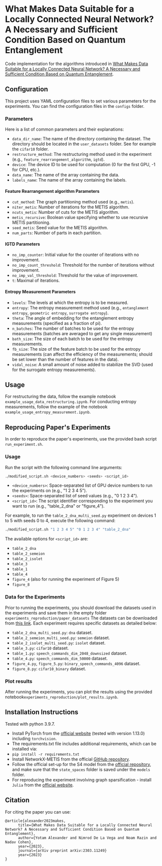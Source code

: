 # What Makes Data Suitable for a Locally Connected Neural Network? A Necessary and Sufficient Condition Based on Quantum Entanglement


Code implementation for the algorithms introduced in [What Makes Data Suitable for a Locally Connected Neural Network? A Necessary and Sufficient Condition Based on Quantum Entanglement](https://arxiv.org/abs/2303.11249).

## Configuration

This project uses YAML configuration files to set various parameters for the experiments. You can find the configuration files in the `configs` folder.


### Parameters

Here is a list of common parameters and their explanations:

- `data_dir_name`: The name of the directory containing the dataset. The directory should be located in the `user_datasets` folder. See for example the `cifar10` folder. 
- `restructure_method`: The restructuring method used in the experiment (e.g., `feature_rearrangement_algorithm`, `igtd`).
- `device`: The device ID to be used for computation (0 for the first GPU, -1 for CPU, etc.).
- `data_name`: The name of the array containing the data.
- `labels_name`: The name of the array containing the labels.

#### Feature Rearrangement algorithm Parameters

- `cut_method`: The graph partitioning method used (e.g., `metis`).
- `niter_metis`: Number of iterations for the METIS algorithm.
- `ncuts_metis`: Number of cuts for the METIS algorithm.
- `metis_recursive`: Boolean value specifying whether to use recursive METIS partitioning.
- `seed_metis`: Seed value for the METIS algorithm.
- `num_parts`: Number of parts in each partition.

#### IGTD Parameters

- `no_imp_counter`: Initial value for the counter of iterations with no improvement.
- `no_imp_count_threshold`: Threshold for the number of iterations without improvement.
- `no_imp_val_threshold`: Threshold for the value of improvement.
- `t`: Maximal of iterations.


#### Entropy Measurement Parameters

- `levels`: The levels at which the entropy is to be measured.
- `entropy`: The entropy measurement method used (e.g., `entanglement entropy`, `geometric entropy`, `surrogate entropy`).
- `theta`: The angle of embedding for the entanglement entropy measurements (specified as a fraction of pi).
- `n_batches`: The number of batches to be used for the entropy measurements (batches are averaged to get any single measurement)
- `bath_size`: The size of each batch to be used for the entropy measurements.
- `fb_size`: The size of the feature batch to be used for the entropy measurements (can affect the efficiency of the measurements; should be set lower than the number of features in the data). 
- `vidal_noise`: A small amount of noise added to stabilize the SVD (used for the surrogate entropy measurements). 
## Usage

For restructuring the data, follow the example notebook `example_usage_data_restructuring.ipynb`.
For conducting entropy measurements, follow the example of the notebook `example_usage_entropy_measurement.ipynb`.


## Reproducing Paper's Experiments

In order to reproduce the paper's experiments, use the provided bash script `run_experiment.sh`.


### Usage

Run the script with the following command line arguments:

```bash
./modified_script.sh <device_numbers> <seeds> <script_id>
```
- `<device_numbers>`: Space-separated list of GPU device numbers to run the experiments on (e.g., "1 2 3 4 5").
- `<seeds>`: Space-separated list of seed values (e.g., "0 1 2 3 4").
- `<script_id>`: The script identifier corresponding to the experiment you want to run (e.g., "table_2_dna" or "figure_4").

For example, to run the `table_2_dna_multi_seed.py` experiment on devices 1 to 5 with seeds 0 to 4, execute the following command:

```bash
./modified_script.sh "1 2 3 4 5" "0 1 2 3 4" "table_2_dna"
```
The available options for `<script_id>` are:

- `table_2_dna`
- `table_2_semeion`
- `table_2_isolet`
- `table_3`
- `table_1`
- `table_4`
- `figure_4` (also for running the experiment of Figure 5)
- `figure_8`


### Data for the Experiments
Prior to running the experiments, you should download the datasets used in the experiments and save them in the empty folder `experiments_reproduction/paper_datasets` The datasets can be downloaded from [this link](https://drive.google.com/drive/folders/198kRSBzlMS7QUxi60ZnJTb4XPTAPkGVU?usp=sharing).
Each experiment requires specific datasets as detailed below:
- `table_2_dna_multi_seed.py`: `dna` dataset.
- `table_2_semeion_multi_seed.py`: `semeion` dataset.
- `table_2_isolet_multi_seed.py`: `isolet` dataset.
- `table_3.py`: `cifar10` dataset.
- `table_1.py`: `speech_commands_dim_2048_downsized` dataset.
- `table_4.py`: `speech_commands_dim_50000` dataset.
- `figure_4.py`, `figure_5.py`: `binary_speech_commands_4096` dataset.
- `figure_8.py`: `cifar10_binary` dataset.

### Plot results
After running the experiments, you can plot the results using the provided notebook`experiments_reproduction/plot_results.ipynb`.




## Installation Instructions
Tested with python 3.9.7.
- Install PyTorch from the [official website](https://pytorch.org/) (tested with version 1.13.0) including `torchvision`.
- The requirements.txt file includes additional requirements, which can be installed via:
- `pip install -r requirements.txt`
- Install NetworkX-METIS from the official [GitHub repository](https://github.com/networkx/networkx-metis).
- Follow the official set-up for the S4 model from the [official repository](https://github.com/HazyResearch/state-spaces), and make sure that the `state_spaces` folder is saved under the `models` folder.
- For reproducing the experiment involving graph sparsification - install `Julia` from the [official website](https://julialang.org/downloads/).
 

## Citation

For citing the paper you can use:

```
@article{alexander2023makes,
      title={What Makes Data Suitable for a Locally Connected Neural Network? A Necessary and Sufficient Condition Based on Quantum Entanglement}, 
      author={Yotam Alexander and Nimrod De La Vega and Noam Razin and Nadav Cohen},
      year={2023},
      journal={arXiv preprint arXiv:2303.11249}
      year={2023}
}
```